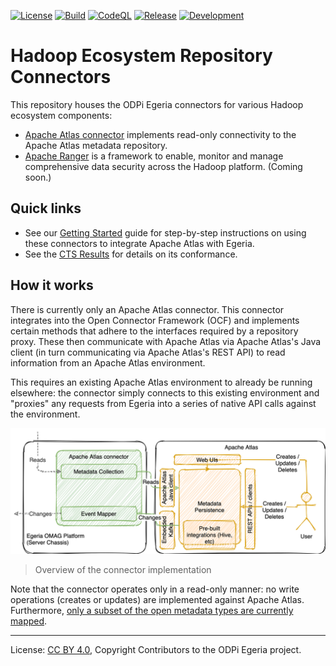 <!-- SPDX-License-Identifier: CC-BY-4.0 -->
<!-- Copyright Contributors to the ODPi Egeria project. -->

[![License](https://img.shields.io/github/license/odpi/egeria-connector-hadoop-ecosystem)](LICENSE)
[![Build](https://github.com/odpi/egeria-connector-hadoop-ecosystem/workflows/Build/badge.svg)](https://github.com/odpi/egeria-connector-hadoop-ecosystem/actions/workflows/merge.yml?query=workflow%3ABuild)
[![CodeQL](https://github.com/odpi/egeria-connector-hadoop-ecosystem/workflows/CodeQL/badge.svg)](https://github.com/odpi/egeria-connector-hadoop-ecosystem/actions/workflows/codeql-analysis.yml)
[![Release](https://img.shields.io/maven-central/v/org.odpi.egeria/egeria-connector-hadoop-ecosystem-package?label=release)](http://repository.sonatype.org/service/local/artifact/maven/redirect?r=central-proxy&g=org.odpi.egeria&a=egeria-connector-hadoop-ecosystem-package&v=RELEASE&c=jar-with-dependencies)
[![Development](https://img.shields.io/nexus/s/org.odpi.egeria/egeria-connector-hadoop-ecosystem-package?label=development&server=https%3A%2F%2Foss.sonatype.org)](https://oss.sonatype.org/content/repositories/snapshots/org/odpi/egeria/egeria-connector-hadoop-ecosystem-package/)

# Hadoop Ecosystem Repository Connectors

This repository houses the ODPi Egeria connectors for various Hadoop ecosystem components:

- [Apache Atlas connector](apache-atlas-adapter) implements read-only connectivity to the Apache Atlas metadata repository.
- [Apache Ranger](https://ranger.apache.org) is a framework to enable, monitor and manage comprehensive data security
    across the Hadoop platform.  (Coming soon.)

## Quick links

- See our [Getting Started](https://odpi.github.io/egeria-connector-hadoop-ecosystem/getting-started/index.html) guide for
  step-by-step instructions on using these connectors to integrate Apache Atlas with Egeria.
- See the [CTS Results](cts/README.md) for details on its conformance.

## How it works

There is currently only an Apache Atlas connector. This connector integrates into the Open Connector Framework (OCF) and
implements certain methods that adhere to the interfaces required by a repository proxy. These then communicate with
Apache Atlas via Apache Atlas's Java client (in turn communicating via Apache Atlas's REST API) to read information
from an Apache Atlas environment.

This requires an existing Apache Atlas environment to already be running elsewhere: the connector simply connects to
this existing environment and "proxies" any requests from Egeria into a series of native API calls against the environment.

![Overview](docs/overview.png)

> Overview of the connector implementation

Note that the connector operates only in a read-only manner: no write operations (creates or updates) are implemented
against Apache Atlas. Furthermore, [only a subset of the open metadata types are currently mapped](docs/mappings/README.md).

----
License: [CC BY 4.0](https://creativecommons.org/licenses/by/4.0/),
Copyright Contributors to the ODPi Egeria project.

